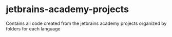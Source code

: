 # jetbrains-academy-projects
Contains all code created from the jetbrains academy projects organized by folders for each language
